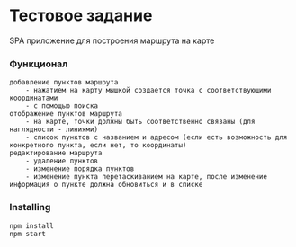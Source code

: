 # Тестовое задание
SPA приложение для построения маршрута на карте

### Функционал
```
добавление пунктов маршрута
    - нажатием на карту мышкой создается точка с соответствующими координатами
    - с помощью поиска
отображение пунктов маршрута
    - на карте, точки должны быть соответственно связаны (для наглядности - линиями)
    - список пунктов с названием и адресом (если есть возможность для конкретного пункта, если нет, то координаты)
редактирование маршрута
    - удаление пунктов
    - изменение порядка пунктов
    - изменение пункта перетаскиванием на карте, после изменение информация о пункте должна обновиться и в списке 
```
### Installing
```
npm install
npm start
```
